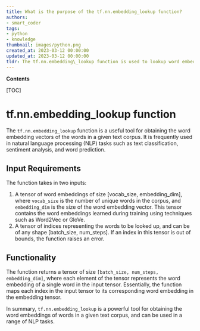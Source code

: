 ```yaml
---
title: What is the purpose of the tf.nn.embedding_lookup function?
authors:
- smart_coder
tags:
- python
- knowledge
thumbnail: images/python.png
created_at: 2023-03-12 00:00:00
updated_at: 2023-03-12 00:00:00
tldr: The tf.nn.embedding\_lookup function is used to lookup word embeddings for a given list of indices.
---
```


**Contents**

[TOC]

# tf.nn.embedding_lookup function

The `tf.nn.embedding_lookup` function is a useful tool for obtaining the word embedding vectors of the words in a given text corpus. It is frequently used in natural language processing (NLP) tasks such as text classification, sentiment analysis, and word prediction. 

## Input Requirements

The function takes in two inputs:

1. A tensor of word embeddings of size [vocab_size, embedding_dim], where `vocab_size` is the number of unique words in the corpus, and `embedding_dim` is the size of the word embedding vector. This tensor contains the word embeddings learned during training using techniques such as Word2Vec or GloVe.
2. A tensor of indices representing the words to be looked up, and can be of any shape [batch_size, num_steps]. If an index in this tensor is out of bounds, the function raises an error.

## Functionality 

The function returns a tensor of size `[batch_size, num_steps, embedding_dim]`, where each element of the tensor represents the word embedding of a single word in the input tensor. Essentially, the function maps each index in the input tensor to its corresponding word embedding in the embedding tensor.

In summary, `tf.nn.embedding_lookup` is a powerful tool for obtaining the word embeddings of words in a given text corpus, and can be used in a range of NLP tasks.
